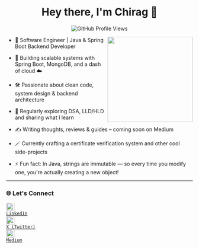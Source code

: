 <h1 align="center">Hey there, I'm Chirag 👋</h1>

<p align="center">
  <img src="https://komarev.com/ghpvc/?username=Chirag-Passi&label=Profile+Views" alt="GitHub Profile Views" />
</p>

<img align="right" src="https://media.giphy.com/media/qgQUggAC3Pfv687qPC/giphy.gif" width="230">

- 💼 Software Engineer | Java & Spring Boot Backend Developer
  
- 🚀 Building scalable systems with Spring Boot, MongoDB, and a dash of cloud ☁️  

- 🛠️ Passionate about clean code, system design & backend architecture  

-  🧠 Regularly exploring DSA, LLD/HLD and sharing what I learn  

- ✍️ Writing thoughts, reviews & guides – coming soon on Medium  

- 🪄 Currently crafting a certificate verification system and other cool side-projects  

-  ⚡ Fun fact: In Java, strings are immutable — so every time you modify one, you're actually creating a new object!

---

### 🌐 Let's Connect  
<code><a href="https://www.linkedin.com/in/chirag-passi/" target="_blank" title="LinkedIn Profile"><img alt="LinkedIn Logo" width="22" src="https://seeklogo.com/images/L/linkedin-icon-logo-FBADE03110-seeklogo.com.png"> LinkedIn</a></code>  
<code><a href="https://x.com/ChiragPassi" target="_blank" title="Twitter/X Profile"><img alt="Twitter Logo" width="22" src="https://seeklogo.com/images/T/twitter-2012-positive-logo-916EDF1309-seeklogo.com.png"> X (Twitter)</a></code>  
<code><a href="https://medium.com/@chirag-passi" target="_blank" title="Medium Profile"><img width="22" src="https://play-lh.googleusercontent.com/hB9t3Z-mi284_49HA3nAuhO-W5Cyhje7r2P9McdgORoVCd-0SV54c12NMQWLHnqALw"> Medium</a></code>  
